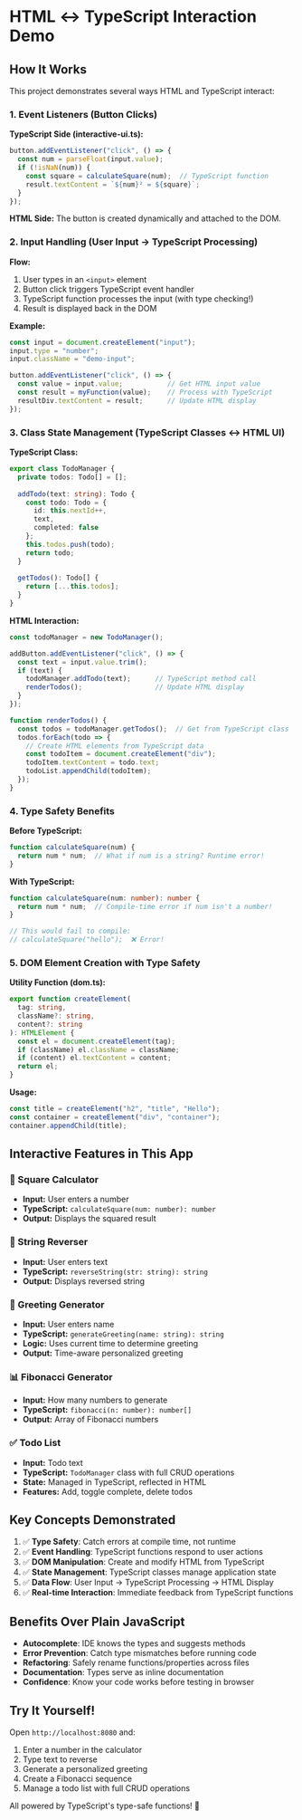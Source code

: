 # HTML ↔ TypeScript Interaction Demo

## How It Works

This project demonstrates several ways HTML and TypeScript interact:

### 1. **Event Listeners** (Button Clicks)

**TypeScript Side (interactive-ui.ts):**
```typescript
button.addEventListener("click", () => {
  const num = parseFloat(input.value);
  if (!isNaN(num)) {
    const square = calculateSquare(num);  // TypeScript function
    result.textContent = `${num}² = ${square}`;
  }
});
```

**HTML Side:** The button is created dynamically and attached to the DOM.

### 2. **Input Handling** (User Input → TypeScript Processing)

**Flow:**
1. User types in an `<input>` element
2. Button click triggers TypeScript event handler
3. TypeScript function processes the input (with type checking!)
4. Result is displayed back in the DOM

**Example:**
```typescript
const input = document.createElement("input");
input.type = "number";
input.className = "demo-input";

button.addEventListener("click", () => {
  const value = input.value;           // Get HTML input value
  const result = myFunction(value);    // Process with TypeScript
  resultDiv.textContent = result;      // Update HTML display
});
```

### 3. **Class State Management** (TypeScript Classes ↔ HTML UI)

**TypeScript Class:**
```typescript
export class TodoManager {
  private todos: Todo[] = [];
  
  addTodo(text: string): Todo {
    const todo: Todo = {
      id: this.nextId++,
      text,
      completed: false
    };
    this.todos.push(todo);
    return todo;
  }
  
  getTodos(): Todo[] {
    return [...this.todos];
  }
}
```

**HTML Interaction:**
```typescript
const todoManager = new TodoManager();

addButton.addEventListener("click", () => {
  const text = input.value.trim();
  if (text) {
    todoManager.addTodo(text);      // TypeScript method call
    renderTodos();                  // Update HTML display
  }
});

function renderTodos() {
  const todos = todoManager.getTodos();  // Get from TypeScript class
  todos.forEach(todo => {
    // Create HTML elements from TypeScript data
    const todoItem = document.createElement("div");
    todoItem.textContent = todo.text;
    todoList.appendChild(todoItem);
  });
}
```

### 4. **Type Safety Benefits**

**Before TypeScript:**
```javascript
function calculateSquare(num) {
  return num * num;  // What if num is a string? Runtime error!
}
```

**With TypeScript:**
```typescript
function calculateSquare(num: number): number {
  return num * num;  // Compile-time error if num isn't a number!
}

// This would fail to compile:
// calculateSquare("hello");  ❌ Error!
```

### 5. **DOM Element Creation with Type Safety**

**Utility Function (dom.ts):**
```typescript
export function createElement(
  tag: string, 
  className?: string, 
  content?: string
): HTMLElement {
  const el = document.createElement(tag);
  if (className) el.className = className;
  if (content) el.textContent = content;
  return el;
}
```

**Usage:**
```typescript
const title = createElement("h2", "title", "Hello");
const container = createElement("div", "container");
container.appendChild(title);
```

## Interactive Features in This App

### 🧮 Square Calculator
- **Input:** User enters a number
- **TypeScript:** `calculateSquare(num: number): number`
- **Output:** Displays the squared result

### 🔄 String Reverser
- **Input:** User enters text
- **TypeScript:** `reverseString(str: string): string`
- **Output:** Displays reversed string

### 👋 Greeting Generator
- **Input:** User enters name
- **TypeScript:** `generateGreeting(name: string): string`
- **Logic:** Uses current time to determine greeting
- **Output:** Time-aware personalized greeting

### 📊 Fibonacci Generator
- **Input:** How many numbers to generate
- **TypeScript:** `fibonacci(n: number): number[]`
- **Output:** Array of Fibonacci numbers

### ✅ Todo List
- **Input:** Todo text
- **TypeScript:** `TodoManager` class with full CRUD operations
- **State:** Managed in TypeScript, reflected in HTML
- **Features:** Add, toggle complete, delete todos

## Key Concepts Demonstrated

1. ✅ **Type Safety**: Catch errors at compile time, not runtime
2. ✅ **Event Handling**: TypeScript functions respond to user actions
3. ✅ **DOM Manipulation**: Create and modify HTML from TypeScript
4. ✅ **State Management**: TypeScript classes manage application state
5. ✅ **Data Flow**: User Input → TypeScript Processing → HTML Display
6. ✅ **Real-time Interaction**: Immediate feedback from TypeScript functions

## Benefits Over Plain JavaScript

- **Autocomplete**: IDE knows the types and suggests methods
- **Error Prevention**: Catch type mismatches before running code
- **Refactoring**: Safely rename functions/properties across files
- **Documentation**: Types serve as inline documentation
- **Confidence**: Know your code works before testing in browser

## Try It Yourself!

Open `http://localhost:8080` and:
1. Enter a number in the calculator
2. Type text to reverse
3. Generate a personalized greeting
4. Create a Fibonacci sequence
5. Manage a todo list with full CRUD operations

All powered by TypeScript's type-safe functions! 🎉
